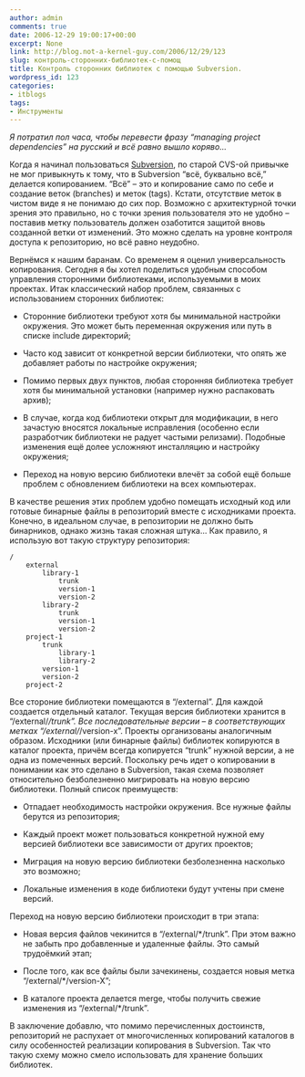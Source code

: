 ```yaml
---
author: admin
comments: true
date: 2006-12-29 19:00:17+00:00
excerpt: None
link: http://blog.not-a-kernel-guy.com/2006/12/29/123
slug: контроль-сторонних-библиотек-с-помощ
title: Контроль сторонних библиотек с помощью Subversion.
wordpress_id: 123
categories:
- itblogs
tags:
- Инструменты
---
```


_Я потратил пол часа, чтобы перевести фразу “managing project dependencies” на русский и всё равно вышло коряво..._



Когда я начинал пользоваться [Subversion](http://subversion.tigris.org/), по старой CVS-ой привычке не мог привыкнуть к тому, что в Subversion “всё, буквально всё,” делается копированием. “Всё” – это и копирование само по себе и создание веток (branches) и меток (tags). Кстати, отсутствие меток в чистом виде я не понимаю до сих пор. Возможно с архитектурной точки зрения это правильно, но с точки зрения пользователя это не удобно – поставив метку пользователь должен озаботится защитой вновь созданной ветки от изменений. Это можно сделать на уровне контроля доступа к репозиторию, но всё равно неудобно.

Вернёмся к нашим баранам. <!-- more -->Со временем я оценил универсальность копирования. Сегодня я бы хотел поделиться удобным способом управления сторонними библиотеками, используемыми в моих проектах. Итак классический набор проблем, связанных с использованием сторонних библиотек:




	
  * Сторонние библиотеки требуют хотя бы минимальной настройки окружения. Это может быть переменная окружения или путь в списке include директорий;

	
  * Часто код зависит от конкретной версии библиотеки, что опять же добавляет работы по настройке окружения;

	
  * Помимо первых двух пунктов, любая сторонняя библиотека требует хотя бы минимальной установки (например нужно распаковать архив);

	
  * В случае, когда код библиотеки открыт для модификации, в него зачастую вносятся локальные исправления (особенно если разработчик библиотеки не радует частыми релизами). Подобные изменения ещё долее усложняют инсталляцию и настройку окружения;

	
  * Переход на новую версию библиотеки влечёт за собой ещё больше проблем с обновлением библиотеки на всех компьютерах.



В качестве решения этих проблем удобно помещать исходный код или готовые бинарные файлы в репозиторий вместе с исходниками проекта. Конечно, в идеальном случае, в репозитории не должно быть бинарников, однако жизнь такая сложная штука... Как правило, я использую вот такую структуру репозитория:


```no-highlight
/
    external
        library-1
            trunk
            version-1
            version-2
        library-2
            trunk
            version-1
            version-2
    project-1
        trunk
            library-1
            library-2
        version-1
        version-2
    project-2
```



Все стороние библиотеки помещаются в “/external”. Для каждой создается отдельный каталог. Текущая версия библиотеки хранится в “/external/*/trunk”. Все последовательные версии – в соответствующих метках “/external/*/version-x”. Проекты организованы аналогичным образом. Исходники (или бинарные файлы) библиотек копируются в каталог проекта, причём всегда копируется “trunk” нужной версии, а не одна из помеченных версий. Поскольку речь идет о копировании в понимании как это сделано в Subversion, такая схема позволяет относительно безболезненно мигрировать на новую версию библиотеки. Полный список преимуществ:




	
  * Отпадает необходимость настройки окружения. Все нужные файлы берутся из репозитория;

	
  * Каждый проект может пользоваться конкретной нужной ему версией библиотеки все зависимости от других проектов;

	
  * Миграция на новую версию библиотеки безболезненна насколько это возможно;

	
  * Локальные изменения в коде библиотеки будут учтены при смене версий.



Переход на новую версию библиотеки происходит в три этапа:


	
  * Новая версия файлов чекинится в “/external/*/trunk”. При этом важно не забыть про добавленные и удаленные файлы. Это самый трудоёмкий этап;

	
  * После того, как все файлы были зачекинены, создается новыя метка “/external/*/version-X”;

	
  * В каталоге проекта делается merge, чтобы получить свежие изменения из “/external/*/trunk”.



В заключение добавлю, что помимо перечисленных достоинств, репозиторий не распухает от многочисленных копирований каталогов в силу особенностей реализации копирования в Subversion. Так что такую схему можно смело использовать для хранение больших библиотек. 
